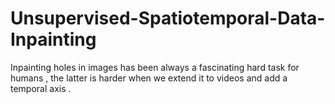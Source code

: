 # Unsupervised-Spatiotemporal-Data-Inpainting
Inpainting holes in images has been always a fascinating hard task for humans , the latter is harder when we extend it to videos and add a temporal axis .
